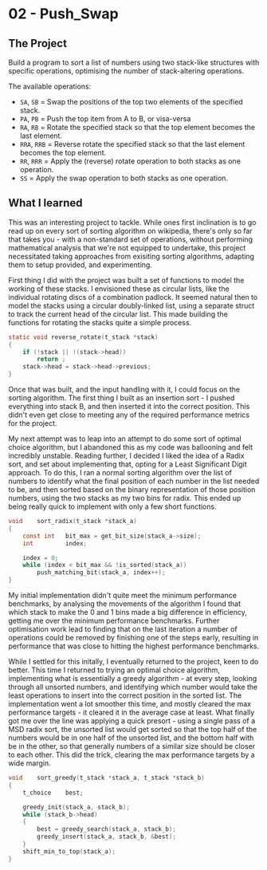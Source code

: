 # 02 - Push_Swap
## The Project
Build a program to sort a list of numbers using two stack-like structures with specific operations, optimising the number of stack-altering operations.

The available operations:
- ``SA``, ``SB`` = Swap the positions of the top two elements of the specified stack.
- ``PA``, ``PB`` = Push the top item from A to B, or visa-versa
- ``RA``, ``RB`` = Rotate the specified stack so that the top element becomes the last element.
- ``RRA``, ``RRB`` = Reverse rotate the specified stack so that the last element becomes the top element.
- ``RR``, ``RRR`` = Apply the (reverse) rotate operation to both stacks as one operation.
- ``SS`` = Apply the swap operation to both stacks as one operation.
## What I learned
This was an interesting project to tackle. While ones first inclination is to go read up on every sort of sorting algorithm on wikipedia, there's only so far that takes you - with a non-standard set of operations, without performing mathematical analysis that we're not equipped to undertake, this project necessitated taking approaches from exisiting sorting algorithms, adapting them to setup provided, and experimenting.

First thing I did with the project was built a set of functions to model the working of these stacks. I envisioned these as circular lists, like the individual rotating discs of a combination padlock. It seemed natural then to model the stacks using a circular doubly-linked list, using a separate struct to track the current head of the circular list. This made building the functions for rotating the stacks quite a simple process.

```c
static void	reverse_rotate(t_stack *stack)
{
	if (!stack || !(stack->head))
		return ;
	stack->head = stack->head->previous;
}
```

Once that was built, and the input handling with it, I could focus on the sorting algorithm. The first thing I built as an insertion sort - I pushed everything into stack B, and then inserted it into the correct position. This didn't even get close to meeting any of the required performance metrics for the project. 

My next attempt was to leap into an attempt to do some sort of optimal choice algorithm, but I abandoned this as my code was ballooning and felt incredibly unstable. Reading further, I decided I liked the idea of a Radix sort, and set about implementing that, opting for a Least Significant Digit approach. To do this, I ran a normal sorting algorithm over the list of numbers to identify what the final position of each number in the list needed to be, and then sorted based on the binary representation of those position numbers, using the two stacks as my two bins for radix. This ended up being really quick to implement with only a few short functions.
```c
void	sort_radix(t_stack *stack_a)
{
	const int	bit_max = get_bit_size(stack_a->size);
	int			index;

	index = 0;
	while (index < bit_max && !is_sorted(stack_a))
		push_matching_bit(stack_a, index++);
}
```
My initial implementation didn't quite meet the minimum performance benchmarks, by analysing the movements of the algorithm I found that which stack to make the 0 and 1 bins made a big difference in efficiency, getting me over the minimum performance benchmarks. Further optimisation work lead to finding that on the last iteration a number of operations could be removed by finishing one of the steps early, resulting in performance that was close to hitting the highest performance benchmarks.



While I settled for this initally, I eventually returned to the project, keen to do better. This time I returned to trying an optimal choice algorithm, implementing what is essentially a greedy algorithm - at every step, looking through all unsorted numbers, and identifying which number would take the least operations to insert into the correct position in the sorted list. The implementation went a lot smoother this time, and mostly cleared the max performance targets - it cleared it in the average case at least. What finally got me over the line was applying a quick presort - using a single pass of a MSD radix sort, the unsorted list would get sorted so that the top half of the numbers would be in one half of the unsorted list, and the bottom half with be in the other, so that generally numbers of a similar size should be closer to each other. This did the trick, clearing the max performance targets by a wide margin.

```c
void	sort_greedy(t_stack *stack_a, t_stack *stack_b)
{
	t_choice	best;

	greedy_init(stack_a, stack_b);
	while (stack_b->head)
	{
		best = greedy_search(stack_a, stack_b);
		greedy_insert(stack_a, stack_b, &best);
	}
	shift_min_to_top(stack_a);
}
```